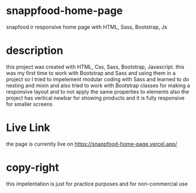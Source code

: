 # snappfood-home-page
snapfood.ir responsive home page with HTML, Sass, Bootstrap, Js

# description 
this project was created with HTML, Css, Sass, Bootstrap, Javascript. this was my first time to work with Bootstrap and Sass and using them in a project
so I tried to impelement modular coding with Sass and learned to do nesting and mixin and also tried to work with Bootstrap classes for making a responsive
layout and to not apply the same properties to elements also the project has vertical newbar for showing products and it is fully responsive for smaller
screens


# Live Link

the page is currently live on https://snappfood-home-page.vercel.app/

# copy-right

this impelentation is just for practice purposes and for non-commercial use
